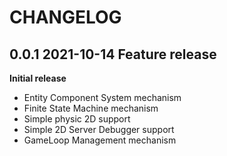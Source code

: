 # CHANGELOG

## 0.0.1 2021-10-14 Feature release
**Initial release**
- Entity Component System mechanism
- Finite State Machine mechanism
- Simple physic 2D support
- Simple 2D Server Debugger support
- GameLoop Management mechanism
